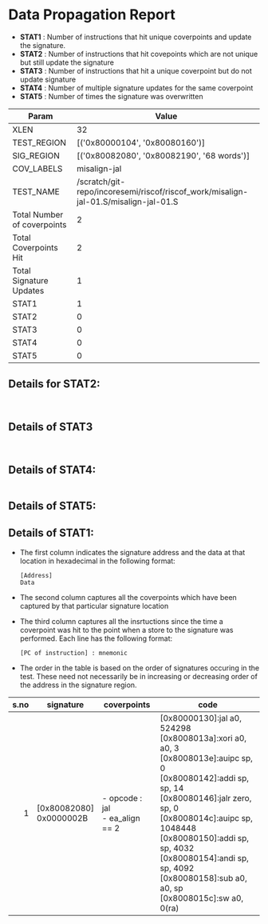
# Data Propagation Report

- **STAT1** : Number of instructions that hit unique coverpoints and update the signature.
- **STAT2** : Number of instructions that hit covepoints which are not unique but still update the signature
- **STAT3** : Number of instructions that hit a unique coverpoint but do not update signature
- **STAT4** : Number of multiple signature updates for the same coverpoint
- **STAT5** : Number of times the signature was overwritten

| Param                     | Value    |
|---------------------------|----------|
| XLEN                      | 32      |
| TEST_REGION               | [('0x80000104', '0x80080160')]      |
| SIG_REGION                | [('0x80082080', '0x80082190', '68 words')]      |
| COV_LABELS                | misalign-jal      |
| TEST_NAME                 | /scratch/git-repo/incoresemi/riscof/riscof_work/misalign-jal-01.S/misalign-jal-01.S    |
| Total Number of coverpoints| 2     |
| Total Coverpoints Hit     | 2      |
| Total Signature Updates   | 1      |
| STAT1                     | 1      |
| STAT2                     | 0      |
| STAT3                     | 0     |
| STAT4                     | 0     |
| STAT5                     | 0     |

## Details for STAT2:

```


```

## Details of STAT3

```


```

## Details of STAT4:

```

```

## Details of STAT5:



## Details of STAT1:

- The first column indicates the signature address and the data at that location in hexadecimal in the following format: 
  ```
  [Address]
  Data
  ```

- The second column captures all the coverpoints which have been captured by that particular signature location

- The third column captures all the insrtuctions since the time a coverpoint was
  hit to the point when a store to the signature was performed. Each line has
  the following format:
  ```
  [PC of instruction] : mnemonic
  ```
- The order in the table is based on the order of signatures occuring in the
  test. These need not necessarily be in increasing or decreasing order of the
  address in the signature region.

|s.no|        signature         |              coverpoints              |                                                                                                                                                                 code                                                                                                                                                                  |
|---:|--------------------------|---------------------------------------|---------------------------------------------------------------------------------------------------------------------------------------------------------------------------------------------------------------------------------------------------------------------------------------------------------------------------------------|
|   1|[0x80082080]<br>0x0000002B|- opcode : jal<br> - ea_align == 2<br> |[0x80000130]:jal a0, 524298<br> [0x8008013a]:xori a0, a0, 3<br> [0x8008013e]:auipc sp, 0<br> [0x80080142]:addi sp, sp, 14<br> [0x80080146]:jalr zero, sp, 0<br> [0x8008014c]:auipc sp, 1048448<br> [0x80080150]:addi sp, sp, 4032<br> [0x80080154]:andi sp, sp, 4092<br> [0x80080158]:sub a0, a0, sp<br> [0x8008015c]:sw a0, 0(ra)<br> |
